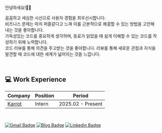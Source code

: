 안녕하세요!👋🏻<br/>

꼼꼼하고 세심한 시선으로 사용자 경험을 최우선시합니다.<br/>
비즈니스 문제는 마치 퍼즐같다고 느껴 이를 근본적으로 해결할 수 있는 방법을 고안해내는 것을 좋아합니다.<br/>
가독성있는 코드를 중요하게 생각하며, 동료가 읽었을 때 쉽게 이해할 수 있는 코드를 작성하기 위해 노력합니다.<br/>
코드 리뷰를 통해 의견을 주고받는 것을 좋아합니다. 리뷰를 통해 새로운 관점과 지식을 발견할 때 코드에 대한 세계가 넓어지는 것을 느낍니다.<br/>

<br/>

## 💻 Work Experience

| Company | Position | Period |
|--|--|--|
| [Karrot](https://www.daangn.com/kr/) | Intern | 2025.02 - Present |

<br/>

[![Gmail Badge](https://img.shields.io/badge/Gmail-d14836?style=flat-square&logo=Gmail&logoColor=white&link=mailto:cho.sim.dvlpr@gmail.com)](mailto:cho.sim.dvlpr@gmail.com)
[![Blog Badge](https://img.shields.io/badge/Blog-000000?style=flat-square&logo=Tistory&logoColor=white)](https://cho-sim-developer.tistory.com/)
[![Linkedin Badge](https://img.shields.io/badge/-LinkedIn-0077B5?style=flat-square&logo=Linkedin&logoColor=white)](https://www.linkedin.com/in/minjibyun-729528342)

